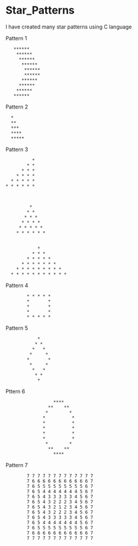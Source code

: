 # Star_Patterns
I have created many star patterns using C language

Pattern 1

       ******
        ******
         ******
          ******
           ******
           ******
          ******
         ******
        ******
       ******

Pattern 2

 
      *
      **
      ***
      ****
      *****

Pattern 3

              * 
            * * 
          * * * 
        * * * * 
      * * * * * 
    * * * * * * 
    
    
     
             * 
            * *
           * * *
          * * * *
         * * * * *
        * * * * * *
        
        
                *
              * * *
            * * * * *
          * * * * * * *
        * * * * * * * * *
      * * * * * * * * * * *

Pattern 4

            * * * * *
            *       *
            *       *
            *       *
            * * * * *

Pattern 5

                *
               * *
              *   *
             *     *
            *       *
             *     *
              *   *
               * *
                *


Pttern 6

                      ****
                    **    **
                   *        *
                  *          *
                  *          *
                  *          *
                  *          *
                  *          *
                   *        *
                    **    **
                      ****


Pattern 7

            7 7 7 7 7 7 7 7 7 7 7 7 7
            7 6 6 6 6 6 6 6 6 6 6 6 7
            7 6 5 5 5 5 5 5 5 5 5 6 7
            7 6 5 4 4 4 4 4 4 4 5 6 7
            7 6 5 4 3 3 3 3 3 4 5 6 7
            7 6 5 4 3 2 2 2 3 4 5 6 7
            7 6 5 4 3 2 1 2 3 4 5 6 7
            7 6 5 4 3 2 2 2 3 4 5 6 7
            7 6 5 4 3 3 3 3 3 4 5 6 7
            7 6 5 4 4 4 4 4 4 4 5 6 7
            7 6 5 5 5 5 5 5 5 5 5 6 7
            7 6 6 6 6 6 6 6 6 6 6 6 7
            7 7 7 7 7 7 7 7 7 7 7 7 7
